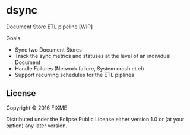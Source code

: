 # dsync

Document Store ETL pipeline [WIP]

Goals

* Sync two Document Stores
* Track the sync metrics and statuses at the level of an individual Document
* Handle Failures (Network failure, System crash et el)
* Support recurring schedules for the ETL piplines

## License

Copyright © 2016 FIXME

Distributed under the Eclipse Public License either version 1.0 or (at
your option) any later version.
